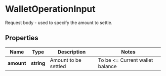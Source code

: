 # WalletOperationInput

Request body - used to specify the amount to settle.

## Properties

Name | Type | Description | Notes
------------ | ------------- | ------------- | -------------
**amount** | **string** | Amount to be settled | To be <= Current wallet balance
